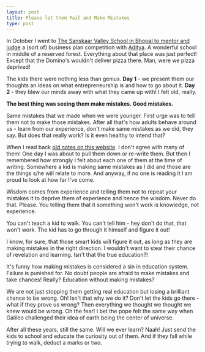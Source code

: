 ```yaml
---
layout: post
title: Please let them Fail and Make Mistakes
type: post
---
```

In October I went to [The Sanskaar Valley School in Bhopal to mentor and judge](http://www.64notes.com/speaking/ican-12-bhopal) a (sort of) business plan competition with [Aditya](https://twitter.com/AdityaNayak). A wonderful school in middle of a reserved forest. Everything about that place was just perfect! Except that the Domino's wouldn't deliver pizza there. Man, were we pizza deprived!

The kids there were nothing less than genius. **Day 1** - we present them our thoughts an ideas on what entrepreneurship is and how to go about it. **Day 2** - they blew our minds away with what they came up with! I felt old, really.

**The best thing was seeing them make mistakes. Good mistakes.**

Same mistakes that we made when we were younger. First urge was to tell them not to make those mistakes. After all that's how adults behave around us - learn from our experience, don't make same mistakes as we did, they say. But does that really work? Is it even healthy to intend that?

When I read back [old notes on this website](/archives). I don't agree with many of them! One day I was about to pull them down or re-write them. But then I remembered how strongly I felt about each one of them at the time of writing. Somewhere a kid is making same mistakes as I did and those are the things s/he will relate to more. And anyway, if no one is reading it I am proud to look at how far I've come.

Wisdom comes from experience and telling them not to repeat your mistakes it to deprive them of experience and hence the wisdom. Never do that. Please. You telling them that it something won't work is knowledge, not experience.

You can't teach a kid to walk. You can't tell him - hey don't do that, that won't work. The kid has to go through it himself and figure it out!

I know, for sure, that those smart kids will figure it out, as long as they are making mistakes in the right direction. I wouldn't want to steal their chance of revelation and learning. Isn't that the true education?!

It's funny how making mistakes is considered a sin in education system. Failure is punished for. No doubt people are afraid to make mistakes and take chances! Really? Education without making mistakes?

We are not just stopping them getting real education but losing a brilliant chance to be wrong. Oh! Isn't that why we do it? Don't let the kids go there - what if they prove us wrong? Then everything we thought we thought we knew would be wrong. Oh the fear! I bet the pope felt the same way when Galileo challenged their idea of earth being the center of universe.

After all these years, still the same. Will we ever learn? Naah! Just send the kids to school and educate the curiosity out of them. And if they fall while trying to walk, deduct a marks or two.
